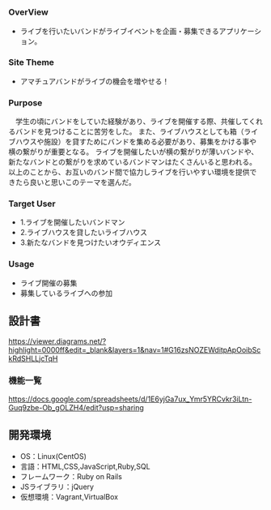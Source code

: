# <Gather Bands>

### OverView
- ライブを行いたいバンドがライブイベントを企画・募集できるアプリケーション。

### Site Theme
- アマチュアバンドがライブの機会を増やせる！

### Purpose
　学生の頃にバンドをしていた経験があり、ライブを開催する際、共催してくれるバンドを見つけることに苦労をした。
また、ライブハウスとしても箱（ライブハウスや施設）を貸すためにバンドを集める必要があり、募集をかける事や横の繋がりが重要となる。
ライブを開催したいが横の繋がりが薄いバンドや、新たなバンドとの繋がりを求めているバンドマンはたくさんいると思われる。
以上のことから、お互いのバンド間で協力しライブを行いやすい環境を提供できたら良いと思いこのテーマを選んだ。

### Target User
- 1.ライブを開催したいバンドマン
- 2.ライブハウスを貸したいライブハウス
- 3.新たなバンドを見つけたいオウディエンス

### Usage
- ライブ開催の募集
- 募集しているライブへの参加

## 設計書

https://viewer.diagrams.net/?highlight=0000ff&edit=_blank&layers=1&nav=1#G16zsNOZEWditpApOoibSckRdSHLLjcTqH

### 機能一覧
https://docs.google.com/spreadsheets/d/1E6yjGa7ux_Ymr5YRCvkr3iLtn-Guq9zbe-Ob_gOLZH4/edit?usp=sharing

## 開発環境
- OS：Linux(CentOS)
- 言語：HTML,CSS,JavaScript,Ruby,SQL
- フレームワーク：Ruby on Rails
- JSライブラリ：jQuery
- 仮想環境：Vagrant,VirtualBox

